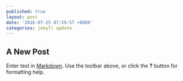 ```yaml
---
published: true
layout: post
date: '2016-07-25 07:59:57 +0800'
categories: jekyll update
---
```

## A New Post

Enter text in [Markdown](http://daringfireball.net/projects/markdown/). Use the toolbar above, or click the **?** button for formatting help.
